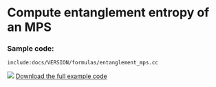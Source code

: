 # Compute entanglement entropy of an MPS #

### Sample code:

    include:docs/VERSION/formulas/entanglement_mps.cc

<img class="icon" src="docs/VERSION/install.png"/>&nbsp;<a href="docs/VERSION/formulas/entanglement_mps.cc">Download the full example code</a>

